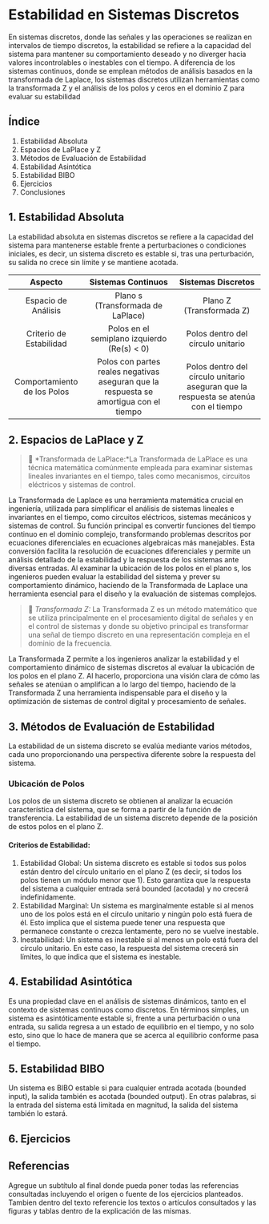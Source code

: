 # Estabilidad en Sistemas Discretos
En sistemas discretos, donde las señales y las operaciones se realizan en intervalos de tiempo discretos, la estabilidad se refiere a la capacidad del sistema para mantener su comportamiento deseado y no diverger hacia valores incontrolables o inestables con el tiempo. A diferencia de los sistemas continuos, donde se emplean métodos de análisis basados en la transformada de Laplace, los sistemas discretos utilizan herramientas como la transformada Z y el análisis de los polos y ceros en el dominio Z para evaluar su estabilidad

## Índice
1. Estabilidad Absoluta
2. Espacios de LaPlace y Z
3. Métodos de Evaluación de Estabilidad
4. Estabilidad Asintótica
5. Estabilidad BIBO
6. Ejercicios
7. Conclusiones


## 1. Estabilidad Absoluta
La estabilidad absoluta en sistemas discretos se refiere a la capacidad del sistema para mantenerse estable frente a perturbaciones o condiciones iniciales, es decir, un sistema discreto es estable si, tras una perturbación, su salida no crece sin límite y se mantiene acotada.

| Aspecto 	| Sistemas Continuos 	| Sistemas Discretos 	|
|:---:	|:---:	|:---:	|
|      Espacio de Análisis 	| Plano s (Transformada de LaPlace) 	| Plano Z (Transformada Z) 	|
| Criterio de Estabilidad 	| Polos en el semiplano izquierdo (Re(s) < 0) 	| Polos dentro del círculo unitario 	|
| Comportamiento de los Polos 	| Polos con partes reales negativas aseguran que la respuesta se amortigua con el tiempo 	| Polos dentro del círculo unitario aseguran que la respuesta se atenúa con el tiempo 	|

## 2. Espacios de LaPlace y Z
>🔑 *Transformada de LaPlace:*La Transformada de LaPlace es una técnica matemática comúnmente empleada para examinar sistemas lineales invariantes en el tiempo, tales como mecanismos, circuitos eléctricos y sistemas de control.

La Transformada de Laplace es una herramienta matemática crucial en ingeniería, utilizada para simplificar el análisis de sistemas lineales e invariantes en el tiempo, como circuitos eléctricos, sistemas mecánicos y sistemas de control. Su función principal es convertir funciones del tiempo continuo en el dominio complejo, transformando problemas descritos por ecuaciones diferenciales en ecuaciones algebraicas más manejables. Esta conversión facilita la resolución de ecuaciones diferenciales y permite un análisis detallado de la estabilidad y la respuesta de los sistemas ante diversas entradas. Al examinar la ubicación de los polos en el plano s, los ingenieros pueden evaluar la estabilidad del sistema y prever su comportamiento dinámico, haciendo de la Transformada de Laplace una herramienta esencial para el diseño y la evaluación de sistemas complejos.

>🔑 *Transformada Z:* La Transformada Z es un método matemático que se utiliza principalmente en el procesamiento digital de señales y en el control de sistemas y donde su objetivo principal es transformar una señal de tiempo discreto en una representación compleja en el dominio de la frecuencia.

La Transformada Z permite a los ingenieros analizar la estabilidad y el comportamiento dinámico de sistemas discretos al evaluar la ubicación de los polos en el plano Z. Al hacerlo, proporciona una visión clara de cómo las señales se atenúan o amplifican a lo largo del tiempo, haciendo de la Transformada Z una herramienta indispensable para el diseño y la optimización de sistemas de control digital y procesamiento de señales.

## 3. Métodos de Evaluación de Estabilidad
La estabilidad de un sistema discreto se evalúa mediante varios métodos, cada uno proporcionando una perspectiva diferente sobre la respuesta del sistema.

### Ubicación de Polos
Los polos de un sistema discreto se obtienen al analizar la ecuación característica del sistema, que se forma a partir de la función de transferencia. La estabilidad de un sistema discreto depende de la posición de estos polos en el plano Z.

#### Criterios de Estabilidad:

1. Estabilidad Global: Un sistema discreto es estable si todos sus polos están dentro del círculo unitario en el plano Z (es decir, si todos los polos tienen un módulo menor que 1). Esto garantiza que la respuesta del sistema a cualquier entrada será bounded (acotada) y no crecerá indefinidamente.
2. Estabilidad Marginal: Un sistema es marginalmente estable si al menos uno de los polos está en el círculo unitario y ningún polo está fuera de él. Esto implica que el sistema puede tener una respuesta que permanece constante o crezca lentamente, pero no se vuelve inestable.
3. Inestabilidad: Un sistema es inestable si al menos un polo está fuera del círculo unitario. En este caso, la respuesta del sistema crecerá sin límites, lo que indica que el sistema es inestable.

## 4. Estabilidad Asintótica
Es una propiedad clave en el análisis de sistemas dinámicos, tanto en el contexto de sistemas continuos como discretos. En términos simples, un sistema es asintóticamente estable si, frente a una perturbación o una entrada, su salida regresa a un estado de equilibrio en el tiempo, y no solo esto, sino que lo hace de manera que se acerca al equilibrio conforme pasa el tiempo.

## 5. Estabilidad BIBO
Un sistema es BIBO estable si para cualquier entrada acotada (bounded input), la salida también es acotada (bounded output). En otras palabras, si la entrada del sistema está limitada en magnitud, la salida del sistema también lo estará.


## 6. Ejercicios

## Referencias
Agregue un subtítulo al final donde pueda poner todas las referencias consultadas incluyendo el origen o fuente de los ejercicios planteados. Tambien dentro del texto referencie los textos o artículos consultados y las figuras y tablas dentro de la explicación de las mismas.
